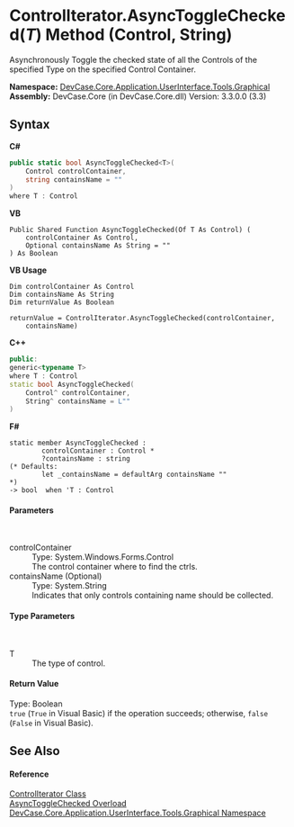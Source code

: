 # ControlIterator.AsyncToggleChecked(*T*) Method (Control, String)
 

Asynchronously Toggle the checked state of all the Controls of the specified Type on the specified Control Container.

**Namespace:**&nbsp;<a href="N_DevCase_Core_Application_UserInterface_Tools_Graphical">DevCase.Core.Application.UserInterface.Tools.Graphical</a><br />**Assembly:**&nbsp;DevCase.Core (in DevCase.Core.dll) Version: 3.3.0.0 (3.3)

## Syntax

**C#**<br />
``` C#
public static bool AsyncToggleChecked<T>(
	Control controlContainer,
	string containsName = ""
)
where T : Control

```

**VB**<br />
``` VB
Public Shared Function AsyncToggleChecked(Of T As Control) ( 
	controlContainer As Control,
	Optional containsName As String = ""
) As Boolean
```

**VB Usage**<br />
``` VB Usage
Dim controlContainer As Control
Dim containsName As String
Dim returnValue As Boolean

returnValue = ControlIterator.AsyncToggleChecked(controlContainer, 
	containsName)
```

**C++**<br />
``` C++
public:
generic<typename T>
where T : Control
static bool AsyncToggleChecked(
	Control^ controlContainer, 
	String^ containsName = L""
)
```

**F#**<br />
``` F#
static member AsyncToggleChecked : 
        controlContainer : Control * 
        ?containsName : string 
(* Defaults:
        let _containsName = defaultArg containsName ""
*)
-> bool  when 'T : Control

```


#### Parameters
&nbsp;<dl><dt>controlContainer</dt><dd>Type: System.Windows.Forms.Control<br />The control container where to find the ctrls.</dd><dt>containsName (Optional)</dt><dd>Type: System.String<br />Indicates that only controls containing name should be collected.</dd></dl>

#### Type Parameters
&nbsp;<dl><dt>T</dt><dd>The type of control.</dd></dl>

#### Return Value
Type: Boolean<br />`true` (`True` in Visual Basic) if the operation succeeds; otherwise, `false` (`False` in Visual Basic).

## See Also


#### Reference
<a href="T_DevCase_Core_Application_UserInterface_Tools_Graphical_ControlIterator">ControlIterator Class</a><br /><a href="Overload_DevCase_Core_Application_UserInterface_Tools_Graphical_ControlIterator_AsyncToggleChecked">AsyncToggleChecked Overload</a><br /><a href="N_DevCase_Core_Application_UserInterface_Tools_Graphical">DevCase.Core.Application.UserInterface.Tools.Graphical Namespace</a><br />